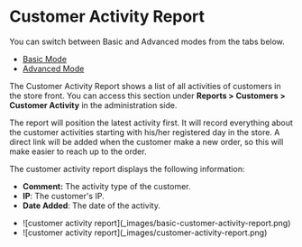 Customer Activity Report
======================

<div class="uk-alert-info uk-alert">
  <span class="uk-icon-info-circle"></span> You can switch between Basic and Advanced modes from the tabs below.
</div>
<ul class="uk-tab" data-uk-tab="{connect:'#doc-tabs', animation: 'fade'}">
    <li><a href="">Basic Mode</a></li>
    <li><a href="">Advanced Mode</a></li>
</ul>

The Customer Activity Report shows a list of all activities of customers in the store front. You can access this section under **Reports > Customers > Customer Activity** in the administration side.

The report will position the latest activity first. It will record everything about the customer activities starting with his/her registered day in the store. A direct link will be added when the customer make a new order, so this will make easier to reach up to the order.

The customer activity report displays the following information:

- **Comment:** The activity type of the customer.
- **IP**: The customer's IP.
- **Date Added**: The date of the activity.

<ul id="doc-tabs" class="uk-switcher uk-margin">
    <li markdown="1">![customer activity report](_images/basic-customer-activity-report.png)</li>
    <li markdown="1">![customer activity report](_images/customer-activity-report.png)</li>
</ul>
